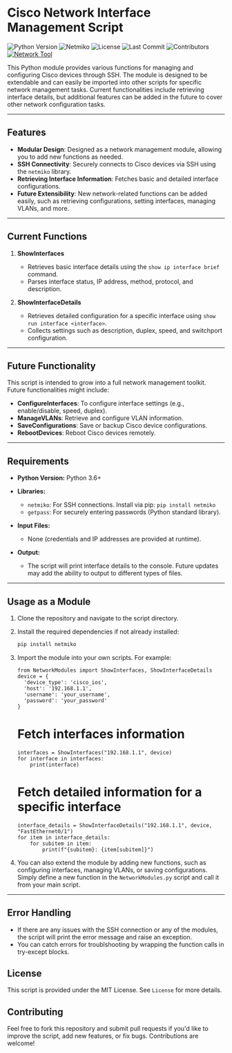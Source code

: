 # **Cisco Network Interface Management Script**
![Python Version](https://img.shields.io/badge/python-3.6%2B-blue)
![Netmiko](https://img.shields.io/badge/library-netmiko-blue)
![License](https://img.shields.io/github/license/cadencejames/NetworkModules)
![Last Commit](https://img.shields.io/github/last-commit/cadencejames/NetworkModules)
![Contributors](https://img.shields.io/github/contributors/cadencejames/NetworkModules)
[![Network Tool](https://img.shields.io/badge/network-tool-green)](https://github.com/cadencejames/NetworkModules)

This Python module provides various functions for managing and configuring Cisco devices through SSH. The module is designed to be extendable and can easily be imported into other scripts for specific network management tasks. Current functionalities include retrieving interface details, but additional features can be added in the future to cover other network configuration tasks.

---
## **Features**
- **Modular Design**: Designed as a network management module, allowing you to add new functions as needed.
- **SSH Connectivity**: Securely connects to Cisco devices via SSH using the `netmiko` library.
- **Retrieving Interface Information**: Fetches basic and detailed interface configurations.
- **Future Extensibility**: New network-related functions can be added easily, such as retrieving configurations, setting interfaces, managing VLANs, and more.

---
## **Current Functions**
1. **ShowInterfaces**  
   - Retrieves basic interface details using the `show ip interface brief` command.
   - Parses interface status, IP address, method, protocol, and description.
   
2. **ShowInterfaceDetails**  
   - Retrieves detailed configuration for a specific interface using `show run interface <interface>`.
   - Collects settings such as description, duplex, speed, and switchport configuration.

---
## **Future Functionality**
This script is intended to grow into a full network management toolkit. Future functionalities might include:
- **ConfigureInterfaces**: To configure interface settings (e.g., enable/disable, speed, duplex).
- **ManageVLANs**: Retrieve and configure VLAN information.
- **SaveConfigurations**: Save or backup Cisco device configurations.
- **RebootDevices**: Reboot Cisco devices remotely.

---
## **Requirements**
- **Python Version:** Python 3.6+
- **Libraries:**  
  - `netmiko`: For SSH connections. Install via pip: `pip install netmiko`
  - `getpass`: For securely entering passwords (Python standard library).
  
- **Input Files:**  
  - None (credentials and IP addresses are provided at runtime).
  
- **Output:**  
  - The script will print interface details to the console. Future updates may add the ability to output to different types of files.

---
## **Usage as a Module**
1. Clone the repository and navigate to the script directory.
2. Install the required dependencies if not already installed:
   ```bash
   pip install netmiko
   ```
3. Import the module into your own scripts. For example:
   ```
   from NetworkModules import ShowInterfaces, ShowInterfaceDetails
   device = {
     'device_type': 'cisco_ios',
     'host': '192.168.1.1',
     'username': 'your_username',
     'password': 'your_password'
   }
   ```

   # Fetch interfaces information
   ```
   interfaces = ShowInterfaces("192.168.1.1", device)
   for interface in interfaces:
       print(interface)
	```
   # Fetch detailed information for a specific interface
   ```
   interface_details = ShowInterfaceDetails("192.168.1.1", device, "FastEthernet0/1")
   for item in interface_details:
       for subitem in item:
           print(f"{subitem}: {item[subitem]}")
	```

4. You can also extend the module by adding new functions, such as configuring interfaces, managing VLANs, or saving configurations. Simply define a new function in the `NetworkModules.py` script and call it from your main script.

---
## **Error Handling**
- If there are any issues with the SSH connection or any of the modules, the script will print the error message and raise an exception.
- You can catch errors for troublshooting by wrapping the function calls in try-except blocks.
## **License**
This script is provided under the MIT License. See `License` for more details.
## **Contributing**
Feel free to fork this repository and submit pull requests if you'd like to improve the script, add new features, or fix bugs. Contributions are welcome!
